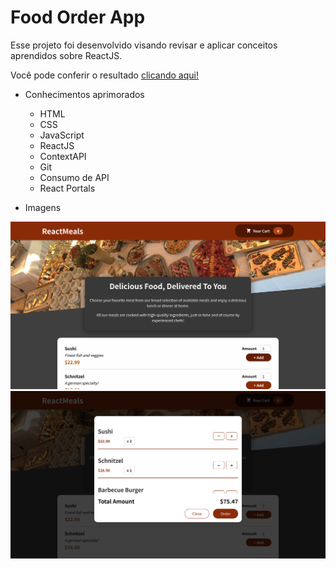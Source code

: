 # Food Order App

Esse projeto foi desenvolvido visando revisar e aplicar conceitos aprendidos sobre ReactJS.

Você pode conferir o resultado [clicando aqui!](https://dedecanton.github.io/expense-tracker/)

- Conhecimentos aprimorados
    - HTML
    - CSS
    - JavaScript
    - ReactJS
    - ContextAPI
    - Git
    - Consumo de API
    - React Portals

- Imagens

<img src='./images-readme/home.png' style="width:800px;">
<img src='./images-readme/modal.png' style="width:800px;">
